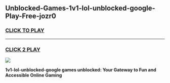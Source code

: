 
## Unblocked-Games-1v1-lol-unblocked-google-Play-Free-jozr0
<h3>
<a href="https://premium76.site?title=1v1-lol-unblocked-google&ref=24M">CLICK TO PLAY</a></h3>
<hr>

<h3>
<a href="https://premium76.site?title=1v1-lol-unblocked-google&ref=24M">CLICK 2 PLAY</a>
  
</h3>

<a href="https://premium76.site?title=1v1-lol-unblocked-google&ref=24M"><img src="https://clearcache.store/games.png"></a>


**1v1-lol-unblocked-google games unblocked: Your Gateway to Fun and Accessible Online Gaming**

